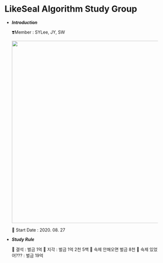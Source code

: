# LikeSeal Algorithm Study Group


- ***Introduction***

    ❣️Member : SYLee, JY, SW
    
    <img src="https://user-images.githubusercontent.com/54494532/91629967-8a59cb80-ea08-11ea-83dd-fcc93ce6b518.png" width="600"/>
    
    🐋 Start Date : 2020. 08. 27
    
- ***Study Rule***
    
    🐋 결석 : 벌금 1억
    🐋 지각 : 벌금 1억 2천 5백
    🐋 숙제 안해오면 벌금 8천
    🐋 숙제 있었어??? : 벌금 19억
